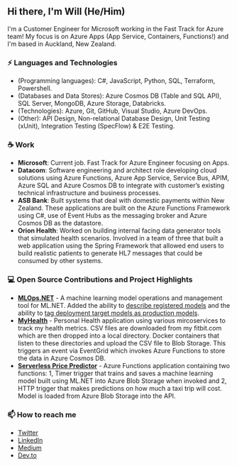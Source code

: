 ## Hi there, I'm Will (He/Him)

I'm a Customer Engineer for Microsoft working in the Fast Track for Azure team! My focus is on Azure Apps (App Service, Containers, Functions!) and I'm based in Auckland, New Zealand.

### ⚡ Languages and Technologies

* (Programming languages): C#, JavaScript, Python, SQL, Terraform, Powershell.
* (Databases and Data Stores): Azure Cosmos DB (Table and SQL API), SQL Server, MongoDB, Azure Storage, Databricks.
* (Technologies): Azure, Git, GitHub, Visual Studio, Azure DevOps.
* (Other): API Design, Non-relational Database Design, Unit Testing (xUnit), Integration Testing (SpecFlow) & E2E Testing.

### ☕ Work

* **Microsoft**: Current job. Fast Track for Azure Engineer focusing on Apps.
* **Datacom**: Software engineering and architect role developing cloud solutions using Azure Functions, Azure App Service, Service Bus, APIM, Azure SQL and Azure Cosmos DB to integrate with customer’s existing technical infrastructure and business processes.
* **ASB Bank**: Built systems that deal with domestic payments within New Zealand. These applications are built on the Azure Functions Framework using C#, use of Event Hubs as the messaging broker and Azure Cosmos DB as the datastore.
* **Orion Health**: Worked on building internal facing data generator tools that simulated health scenarios. Involved in a team of three that built a web application using the Spring Framework that allowed end users to build realistic patients to generate HL7 messages that could be consumed by other systems.

### 💻 Open Source Contributions and Project Highlights

* **[MLOps.NET](https://github.com/aslotte/MLOps.NET)** - A machine learning model operations and management tool for ML.NET. Added the ability to [describe registered models](https://github.com/aslotte/MLOps.NET/pull/283) and the ability to [tag deployment target models as production models](https://github.com/aslotte/MLOps.NET/pull/295).
* **[MyHealth](https://github.com/willvelida/MyHealth)** - Personal Health application using various mircoservices to track my health metrics. CSV files are downloaded from my fitbit.com which are then dropped into a local directory. Docker containers that listen to these directories and upload the CSV file to Blob Storage. This triggers an event via EventGrid which invokes Azure Functions to store the data in Azure Cosmos DB. 
* **[Serverless Price Predictor](https://github.com/willvelida/serverless-price-predictor)** - Azure Functions application containing two functions: 1, Timer trigger that trains and saves a machine learning model built using ML.NET into Azure Blob Storage when invoked and 2, HTTP trigger that makes predictions on how much a taxi trip will cost. Model is loaded from Azure Blob Storage into the API.

### 📫 How to reach me

* [Twitter](https://twitter.com/willvelida)
* [LinkedIn](https://www.linkedin.com/in/willvelida/)
* [Medium](https://medium.com/@willvelida)
* [Dev.to](https://dev.to/willvelida)

<!--
**willvelida/willvelida** is a ✨ _special_ ✨ repository because its `README.md` (this file) appears on your GitHub profile.

Here are some ideas to get you started:

- 🔭 I’m currently working on ...
- 🌱 I’m currently learning ...
- 👯 I’m looking to collaborate on ...
- 🤔 I’m looking for help with ...
- 💬 Ask me about ...
- 📫 How to reach me: ...
- 😄 Pronouns: ...
- ⚡ Fun fact: ...
-->


